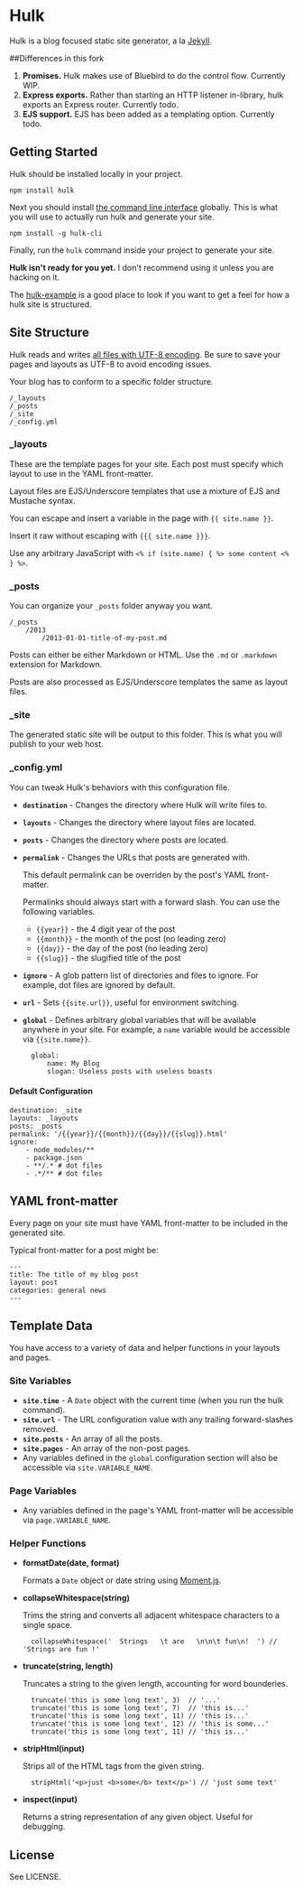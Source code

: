 # Hulk

Hulk is a blog focused static site generator, a la [Jekyll](http://jekyllrb.com).

##Differences in this fork

1. **Promises.** Hulk makes use of Bluebird to do the control flow.  Currently WIP.
1. **Express exports.** Rather than starting an HTTP listener in-library, hulk exports an Express router.  Currently todo.
1. **EJS support.** EJS has been added as a templating option.  Currently todo.


## Getting Started

Hulk should be installed locally in your project.

	npm install hulk

Next you should install [the command line interface](http://github.com/jpoehls/hulk-cli/) globally. This is what you
will use to actually run hulk and generate your site.

	npm install -g hulk-cli

Finally, run the `hulk` command inside your project to generate your site.

**Hulk isn't ready for you yet.** I don't recommend using it unless you are hacking on it.

The [hulk-example](http://github.com/jpoehls/hulk-example) is a good place to look if you want to
get a feel for how a hulk site is structured.

## Site Structure

Hulk reads and writes [all files with UTF-8 encoding](http://www.utf8everywhere.org/). Be sure to save your pages and layouts as UTF-8 to avoid encoding issues.

Your blog has to conform to a specific folder structure.

	/_layouts
	/_posts
	/_site
	/_config.yml

### _layouts

These are the template pages for your site. Each post must specify which layout to use
in the YAML front-matter.

Layout files are EJS/Underscore templates that use a mixture of EJS and Mustache syntax.

You can escape and insert a variable in the page with `{{ site.name }}`.

Insert it raw without escaping with `{{{ site.name }}}`.

Use any arbitrary JavaScript with `<% if (site.name) { %> some content <% } %>`.

### _posts

You can organize your `_posts` folder anyway you want.

	/_posts
		/2013
			/2013-01-01-title-of-my-post.md

Posts can either be either Markdown or HTML. Use the `.md` or `.markdown` extension for Markdown.

Posts are also processed as EJS/Underscore templates the same as layout files.

### _site

The generated static site will be output to this folder. This is what you will publish
to your web host.

### _config.yml

You can tweak Hulk's behaviors with this configuration file.

- **`destination`** - Changes the directory where Hulk will write files to.
- **`layouts`** - Changes the directory where layout files are located.
- **`posts`** - Changes the directory where posts are located.
- **`permalink`** - Changes the URLs that posts are generated with.

	This default permalink can be overriden by the post's YAML front-matter.
	
	Permalinks should always start with a forward slash. You can use the following variables.

	- `{{year}}` - the 4 digit year of the post
	- `{{month}}` - the month of the post (no leading zero)
	- `{{day}}` - the day of the post (no leading zero)
	- `{{slug}}` - the slugified title of the post

- **`ignore`** - A glob pattern list of directories and files to ignore. For example, dot files are ignored by default.

- **`url`** - Sets `{{site.url}}`, useful for environment switching.

- **`global`** - Defines arbitrary global variables that will be available anywhere in your site. For example, a `name` variable would be accessible via `{{site.name}}`.

		global:
			name: My Blog
			slogan: Useless posts with useless boasts

#### Default Configuration

	destination: _site
	layouts: _layouts
	posts: _posts
	permalink: '/{{year}}/{{month}}/{{day}}/{{slug}}.html'
	ignore:
		- node_modules/**
		- package.json
		- **/.* # dot files
		- .*/** # dot files

## YAML front-matter

Every page on your site must have YAML front-matter to be included in the generated site.

Typical front-matter for a post might be:

	---
	title: The title of my blog post
	layout: post
	categories: general news
	---

## Template Data

You have access to a variety of data and helper functions in your layouts and pages.

### Site Variables

- **`site.time`** - A `Date` object with the current time (when you run the hulk command).
- **`site.url`** - The URL configuration value with any trailing forward-slashes removed.
- **`site.posts`** - An array of all the posts.
- **`site.pages`** - An array of the non-post pages.
- Any variables defined in the `global` configuration section will also be accessible via `site.VARIABLE_NAME`. 

### Page Variables

- Any variables defined in the page's YAML front-matter will be accessible via `page.VARIABLE_NAME`.

### Helper Functions

- **formatDate(date, format)**

	Formats a `Date` object or date string using [Moment.js](http://momentjs.com/docs/#/displaying/format/).

- **collapseWhitespace(string)**

	Trims the string and converts all adjacent whitespace characters to a single space.

		collapseWhitespace('  Strings   \t are   \n\n\t fun\n!  ') // 'Strings are fun !'

- **truncate(string, length)**

	Truncates a string to the given length, accounting for word bounderies.

		truncate('this is some long text', 3)  // '...'
		truncate('this is some long text', 7)  // 'this is...'
		truncate('this is some long text', 11) // 'this is...'
		truncate('this is some long text', 12) // 'this is some...'
		truncate('this is some long text', 11) // 'this is...'

- **stripHtml(input)**

	Strips all of the HTML tags from the given string.

		stripHtml('<p>just <b>some</b> text</p>') // 'just some text'

- **inspect(input)**

	Returns a string representation of any given object. Useful for debugging.

## License

See LICENSE.
